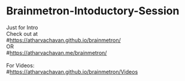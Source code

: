 # Brainmetron-Intoductory-Session
Just for Intro
<br>
Check out at <br>
#https://atharvachavan.github.io/brainmetron/
<br> OR <br>
#https://atharvachavan.me/brainmetron/
<br> <br>
For Videos:
<br> #https://atharvachavan.github.io/brainmetron/Videos
